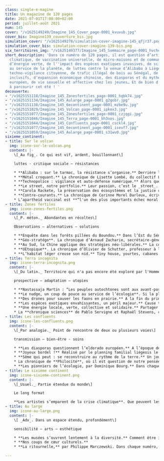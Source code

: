 ```yaml
---
class: single-e-magine
title: Un magazine de 120 pages
date: 2021-07-01T17:00:00+02:00
period: juillet-août 2021
num: 145
cover: "/v1625149249/Imagine_145_Cover_page-0001_kvuvub.jpg"
cover_bis: Imagine139_couverture_bis.jpg
simulation_cover: "/v1625149278/simulation-cover-imagine-145_qfjr37.png"
simulation_cover_bis: simulation-cover-imagine-139-bis.png
six_territoires_img: "/v1625149377/Imagine_145_Sommaire_page-0001_hvchem.jpg"
short_description: 'Dans ce numéro de 120 pages, il est question d’artistes et d''urgence
  climatique, de vaccination universelle, de micro-maisons et de communautés solidaires
  d’énergie verte, de l''impact des espèces exotiques invasives, de sciences comportementales
  au service de la planète, de luttes contre la venue d’Alibaba à Liège Airport, de
  techno-vigilance citoyenne, de trafic illégal de bois au Sénégal, de musées plus
  inclusifs, d’expansion économique chinoise, des diasporas et du mythe de l''eldorado
  européen, de vie sexuelle et affective chez les jeunes… Et de bien d’autres sujets
  à parcourir cet été ! '
decouverte:
- "/v1625151118/Imagine_145_Zonesfertiles_page-0001_hqbk74.jpg"
- "/v1625151134/Imagine_145_Aularge_page-0001_g2gobr.jpg"
- "/v1625151138/Imagine_145_6econtinent_page-0001_mzbe9u.jpg"
- "/v1625151029/Imagine_145_Volcan_page-0001_ipkex3.jpg"
- "/v1625151077/Imagine_145_Zonesfertiles_page-0001_czjqgi.jpg"
- "/v1625151046/Imagine_145_Terra_page-0001_bh3oos.jpg"
- "/v1625151044/Imagine_145_Confluents_page-0001_csckl4.jpg"
- "/v1625151077/Imagine_145_6econtinent_page-0001_isevf7.jpg"
- "/v1625151059/Imagine_145_Aularge_page-0001_s31wv0.jpg"
sixieme_continent:
- title: Sur le volcan
  img: icone-sur-le-volcan.png
  content: |-
    \[_Au fig_. Ce qui est vif, ardent, bouillonnant\]

    luttes - critique sociale – résistances

    * **Alibaba : sur le tarmac, la résistance s’organise.** Derrière le front Stop Alibaba, l’opposition à la venue du géant chinois de l’e-commerce à Liège Airport s’organise.
    * **Métal croquant.** La chronique de Lisette Lombé, du collectif L-Slam.
    * **Technopolice : vigilance et auto-défense numérique.** Alors que la surveillance ne cesse de s’étendre, en rue ou sur le Net, le collectif Technopolice milite pour nous en faire prendre conscience, à travers des balades, des ateliers, le partage d’informations. Et défend une lutte collective, pour la protection de la démocratie et des minorités, de tous ceux qui ne correspondent pas à la norme d'aujourd'hui ou de demain.
    * **Le street, notre portfolio.** Leur passion, c’est le _street_. Ils arpentent les villes en skate board, roller en ligne ou trottinette _freestyle_ en quête d’espaces et d’éléments urbains. Julie Van Overstraeten, notre stagiaire photo, nous raconte par l’image la vie de cette communauté en mouvement.
    * **Carola Rackete, la préservation des écosystèmes et la justice climatique.** Son arrestation après avoir débarqué des migrants en Italie, en 2019, l’a rendue célèbre. Mais, hormis cet épisode, peu connaissent le parcours de l’activiste Carola Rackete, navigatrice devenue experte en gestion de la conservation de la nature. Entre deux projets de restauration d’écosystèmes, _Imagine_ l’a rencontrée. Elle explique pourquoi toute solution à la crise climatique doit être examinée sous l’angle de la justice sociale.
    * **Contre-courants.** La chronique de Corinne Morel Darleux, écrivaine, militante écosocialiste, autrice de _Plutôt couler en beauté que flotter sans grâce_ (Libertalia).
    * L’apartheid vaccinal est **“l'un des plus importants échec moral du 21e siècle, qui incombe à la communauté internationale”**. Carlos Correa, directeur du **South Center** et sommité mondiale en matière de droits de propriété intellectuelle, défend le point de vue des pays en développement auprès d’instances internationales. Il parle avec _Imagine_ de solidarité internationale, de brevets et de bien public mondial.
- title: Zones fertiles
  img: icone-zones-fertiles.png
  content: |-
    \[_P. méton._ Abondantes en récoltes\]

    Observations – alternatives – solutions

    * **Enquête dans les forêts pillées du Boundou.** Dans l’Est du Sénégal, la région du Boundou subit un pillage des espèces protégées. Cette déforestation intense, dont pâtissent les populations locales, est organisée avec la complicité des pouvoirs publics. Une menace pour l'équilibre climatique et la biodiversité en Afrique de l’Ouest.
    * **Géo-stratégo**. La chronique d’Arnaud Zacharie, secrétaire-général du CNCD-11.11.11.
    * **Au Sud, la Chine applique des stratégies néo-libérales.** La coopération de la Chine avec les pays en développement est-elle vraiment une relation “Sud-Sud”, “d’égal à égal” ? Où et comment investi cet Etat, qui souhaite devenir la première puissance mondiale en 2049 ? _Imagine_ fait le point.
    * **UEtopique**. La chronique d’Olivier de Schutter, professeur à l’UCLouvain, rapporteur spécial de l’ONU sur l’extrême pauvreté et les droits de l’homme.
    * **L’habitat léger creuse son nid.** Tiny house, yourtes, cabanes... Economique et écologique, l’habitat léger se développe dans les villes et campagnes. Malgré une aspiration susceptible d’offrir une réponse originale à la crise du logement, les communes demeurent démunies, frileuses voire récalcitrantes.
- title: Terra incognita
  img: icone-terra-incognita.png
  content: |-
    \[_Du latin._ Territoire qui n'a pas encore été exploré par l'Homme\]

    prospective – adaptation – utopies

    * **Nastassaja Martin : “Les peuples autochtones sont aux avant-postes de ce qui nous arrive”.** L’anthropologue spécialisée dans les peuples du Grand Nord évoque pour _Imagine_ ses travaux et ses combats. De “Croire aux fauves” aux glaciers alpins qui disparaissent, rencontre avec une intellectuelle ancrée dans le monde vivant.
    * **Le nudge, un coup de pouce au service de l’écologie**. Si la plupart des citoyens ont conscience de l’impact de leur consommation sur l’environnement, ils ne modifient pas pour autant leur comportement. Un concept venu du domaine des sciences comportementales, le nudge, pourrait influencer leurs habitudes. Et devenir un outil incontournable des politiques environnementales… A condition qu’un débat éthique soit mené au préalable.
    * **Des drones pour sauver les faons en prairie.** A la fin du printemps, la saison de la fenaison coïncide avec celle de nidification de certains oiseaux ou de mise bas de chevreuils. Pour protéger la faune sauvage des faucheuses mécaniques, l’association Sauvons Bambi a recours à la détection thermique. Reportage.
    * **Les espèces exotiques envahissantes, un péril majeur.** Cause très importante (entre autres) de perte de biodiversité, les plantes et animaux exotiques envahissants sont de plus en plus présents, nombreux, et répandus à travers le monde, augmentant de façon exponentielle avec la mondialisation. Ils font pourtant rarement la Une de l’actualité. Des chercheurs tentent d’attirer l’attention des pouvoirs publics sur cette question.
    * **Une énergie locale, verte, collective et solidaire.** Partager entre voisins une électricité produite dans le quartier, c’est entre autres ce que doivent permettre les Communautés d’énergie, actuellement testées dans des projets pilotes. En germe, la possibilité de concevoir tout autrement ce bien commun.
    * La **chronique sciences** de Pablo Servigne et Raphaël Stevens, chercheurs indépendants, experts en études prospectives et auteurs de « Aux origines de la catastrophe », co-édité par _Imagine Demain le monde_ et Les Liens qui Libèrent.
- title: Les confluents
  img: icone-les-confluents.png
  content: |-
    \[_Par analogie._ Point de rencontre de deux ou plusieurs voies\]

    transmission – bien-être - soins

    * **Les diasporas questionnent l’eldorado européen.** A l’époque des colonisations, un récit s’est imposé : l’Europe serait la patrie de l’abondance et de la réussite. Un mythe qui pèse sur les épaules des émigrés, qui le remettent aujourd’hui en question. De quoi repenser le discours sur différents aspects des migrations.
    * **Joyeux bordel !** Réalisé par le planning familial liégeois le SIPS, l’ouvrage _Joyeux bordel !_ raconte l’histoire touchante d’une jeunesse de 15 à 26 ans qui se livre. _Imagine_ vous propose des extraits de leurs témoignages autour de la sexualité, l’amour, les réseaux sociaux, leur avenir dans la société...
    * **Sème qui peut : se reconstruire au rythme de la terre.** Un jour par semaine, à la Ferme urbaine ou au Champ du Chaudron, en Région bruxelloise, des volontaires un peu cabossés par la vie viennent mettre les mains dans la terre, bêcher, planter, et retrouver du sens et de la solidarité.
    * La chronique de **Philocité**, où il est question de notre pensée critique et de notre capacité de jugement. Dans ce numéro, on y parle des limites d’une gouvernance par les nombres.
    * **Les pionniers de l’écologie, par Dominique Bourg.** Dans chaque numéro, le philosophe nous replonge dans l'œuvre d’une figure marquante. Cet épisode est consacré à **Aldo Leopold.**
- title: Le sixième continent
  img: icone-sixieme-continent.png
  content: |-
    \[_Usuel._ Partie étendue du monde\]

    Le long format

    **Les artistes s’emparent de la crise climatique**. Que peuvent les arts et les artistes face aux mutations en cours ? Cet été, _Imagine_ ouvre ses colonnes aux créateurs qui s’emparent de la crise climatique et sociale : le groupe rock français Feu ! Chatterton, la cinéaste Coline Serreau, le romancier Pierre Ducrozet, la chorégraphe Fatou Traoré, les plasticiens du prix COAL… Leurs œuvres engagées sont autant d’outils au service de la transformation du monde.
- title: Au large
  img: icone-au-large.png
  content: |-
    \[ _Adv_. Dans un espace étendu, profondément\]

    sensibilité – arts – esthétique

    * **Les musées s’ouvrent lentement à la diversité.** Comment être inclusif, accueillir et attirer des publics parfois trop absents des institutions muséales, comme les minorités de genre, racisées ou sexuelles, les handicapés, etc. ? Les choses commencent petit à petit à bouger.
    * **Nos coups de cœur culturels.**
    * **La ritournelle,** par Philippe Marczewski. Dans chaque numéro, l’écrivain et finaliste du Prix Rossel 2019 nous propose un exercice de « psychogéographie minuscule ».

---
```

